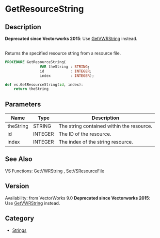# GetResourceString

## Description
<b>Deprecated since Vectorworks 2015</b>: Use [GetVWRString](GetVWRString.md) instead.

<br>
Returns the specified resource string from a resource file.

```pascal
PROCEDURE GetResourceString(
				VAR theString : STRING;
				id            : INTEGER;
				index         : INTEGER);
```

```python
def vs.GetResourceString(id, index):
    return theString
```

## Parameters
|Name|Type|Description|
|---|---|---|
|theString|STRING|The string contained within the resource.|
|id|INTEGER|The ID of the resource.|
|index|INTEGER|The index of the string resource.|

## See Also
VS Functions:
[GetVWRString](GetVWRString.md) , 
[SetVSResourceFile](SetVSResourceFile.md)

## Version
Availability: from VectorWorks 9.0
<b>Deprecated since Vectorworks 2015</b>: Use [GetVWRString](GetVWRString.md) instead.

## Category
* [Strings](../Categories/Strings.md)
